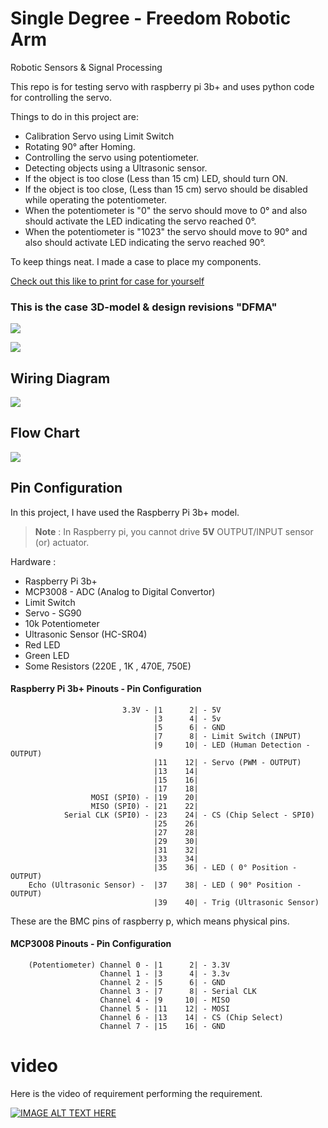 # Single Degree - Freedom Robotic Arm

Robotic Sensors & Signal Processing

This repo is for testing servo with raspberry pi 3b+ and uses python code for controlling the servo.

Things to do in this project are:

* Calibration Servo using Limit Switch
* Rotating 90° after Homing.
* Controlling the servo using potentiometer.
* Detecting objects using a Ultrasonic sensor.
* If the object is too close (Less than 15 cm) LED, should turn ON.
* If the object is too close, (Less than 15 cm) servo should be disabled while operating the potentiometer.
* When the potentiometer is "0" the servo should move to 0° and also should activate the LED indicating the servo reached 0°. 
* When the potentiometer is "1023" the servo should move to 90° and also should activate LED indicating the servo reached 90°.


To keep things neat. I made a case to place my components.

[Check out this like to print for case for yourself](https://www.printables.com/model/947881-raspberry-pi-3b-breadboard-case)


### This is the case 3D-model & design revisions "DFMA"
![](https://media.printables.com/media/prints/947881/images/7237955_8b79199f-410a-4814-87b1-2dd7a014fc08_6ac41d04-9d1c-4499-8e8e-b1a93064cbe7/thumbs/inside/1920x1440/png/snipaste_2024-07-19_20-31-24.webp)

![](https://media.printables.com/media/prints/947881/images/7237991_b26a679d-451e-42dd-b50d-21b872e4777f_5044b605-af34-49bc-86f8-5b35085b0665/thumbs/inside/1920x1440/jpg/img20240719193845.webp)


## Wiring Diagram


![](https://i.pinimg.com/736x/d3/bf/21/d3bf218fb82d5beb6c1e342d02f19508.jpg)



## Flow Chart

![](https://i.pinimg.com/736x/f0/61/05/f061053d3bd1808bd88afe873a6ca855.jpg)



## Pin Configuration 

In this project, I have used the Raspberry Pi 3b+ model.

> **Note** : In Raspberry pi, you cannot drive **5V** OUTPUT/INPUT sensor (or) actuator.



Hardware :
* Raspberry Pi 3b+
* MCP3008 - ADC (Analog to Digital Convertor)
* Limit Switch
* Servo - SG90
* 10k Potentiometer 
* Ultrasonic Sensor (HC-SR04)
* Red LED  
* Green LED
* Some Resistors (220E , 1K , 470E, 750E)


#### Raspberry Pi 3b+ Pinouts - Pin Configuration 

                             3.3V - |1      2| - 5V
                                    |3      4| - 5v
                                    |5      6| - GND
                                    |7      8| - Limit Switch (INPUT)
                                    |9     10| - LED (Human Detection - OUTPUT)
                                    |11    12| - Servo (PWM - OUTPUT)
                                    |13    14|
                                    |15    16|
                                    |17    18|
                      MOSI (SPI0) - |19    20|
                      MISO (SPI0) - |21    22|
                Serial CLK (SPI0) - |23    24| - CS (Chip Select - SPI0)
                                    |25    26|
                                    |27    28|
                                    |29    30|
                                    |31    32|
                                    |33    34|
                                    |35    36| - LED ( 0° Position - OUTPUT) 
        Echo (Ultrasonic Sensor) -  |37    38| - LED ( 90° Position - OUTPUT)
                                    |39    40| - Trig (Ultrasonic Sensor)


These are the BMC pins of raspberry p, which means physical pins.

#### MCP3008 Pinouts - Pin Configuration 

        (Potentiometer) Channel 0 - |1      2| - 3.3V
                        Channel 1 - |3      4| - 3.3v
                        Channel 2 - |5      6| - GND
                        Channel 3 - |7      8| - Serial CLK 
                        Channel 4 - |9     10| - MISO 
                        Channel 5 - |11    12| - MOSI
                        Channel 6 - |13    14| - CS (Chip Select)
                        Channel 7 - |15    16| - GND



# video

Here is the video of requirement performing the requirement.

[![IMAGE ALT TEXT HERE](https://img.youtube.com/vi/_SoGFVkTYOc?si=rhViTzEiNT6bknse/0.jpg)](https://www.youtube.com/watch?v=_SoGFVkTYOc?si=rhViTzEiNT6bknse)

